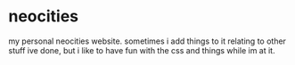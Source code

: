 # neocities
 my personal neocities website. sometimes i add things to it relating to other stuff ive done, but i like to have fun with the css and things while im at it.
